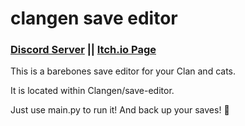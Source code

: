 # clangen save editor

### [Discord Server](https://discord.gg/rnFQqyPZ7K) || [Itch.io Page](https://sablesteel.itch.io/clan-gen-fan-edit)

This is a barebones save editor for your Clan and cats.

It is located within Clangen/save-editor.

Just use main.py to run it! And back up your saves! 💙